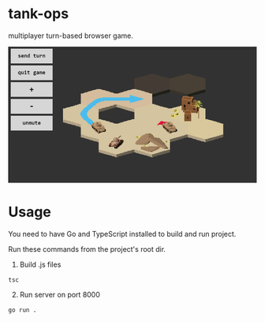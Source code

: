 # tank-ops

multiplayer turn-based browser game.

![scene from the game](/docs/game.png)

# Usage

You need to have Go and TypeScript installed to build and run project.

Run these commands from the project's root dir.

1. Build .js files
```
tsc
```

2. Run server on port 8000
```
go run .
```

